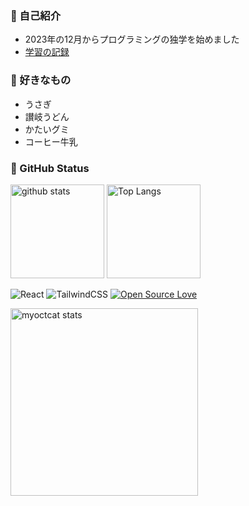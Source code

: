 ### 🐌 自己紹介
- 2023年の12月からプログラミングの独学を始めました
- [学習の記録](https://scrapbox.io/kagomelog/)

### 🐇 好きなもの
- うさぎ
- 讃岐うどん
- かたいグミ
- コーヒー牛乳
  
### 👾 GitHub Status

<p align="left"> 
  <img alt="github stats" height="150px" src="https://github-readme-stats.vercel.app/api?username=kagomen&hide_title=true&text_color=777&bg_color=00000000&theme=gotham" />
  <img alt="Top Langs" height="150px" src="https://github-readme-stats.vercel.app/api/top-langs/?username=kagomen&layout=compact&show_icons=true&card_width=382&title_color=777&text_color=777&bg_color=00000000&theme=gotham" />
</p>

![React](https://img.shields.io/badge/-React-61DAFB.svg?logo=react&logoColor=fff&textColor=fff)
![TailwindCSS](https://img.shields.io/badge/-Tailwind_CSS-06B6D4.svg?logo=tailwindcss&logoColor=fff)
[![Open Source Love](https://badges.frapsoft.com/os/v2/open-source.svg?v=103)](https://github.com/ellerbrock/open-source-badges/)

<img alt="myoctcat stats" height="300px" src="https://github.com/kagomen/kagomen/assets/154225199/92d6d603-dc1f-4459-978c-9640b421fffe">
